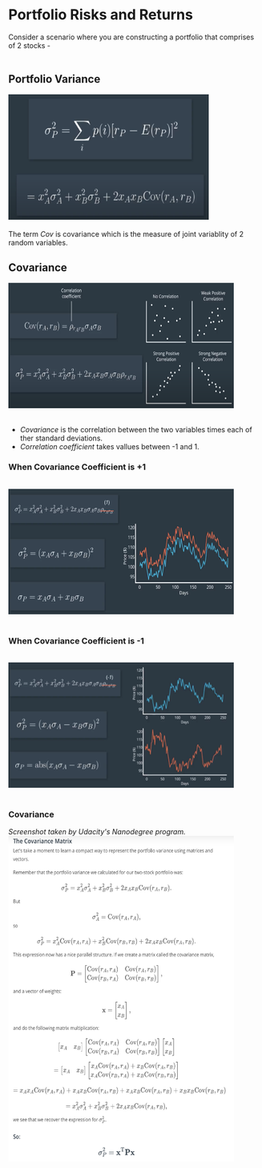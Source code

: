 # Portfolio Risks and Returns

Consider a scenario where you are constructing a portfolio that comprises of 2 stocks -<br><br>

## Portfolio Variance
<img src="./images/1. portfolio variance.png" width=400 height=250></img><br><br>
The term *Cov* is covariance which is the measure of joint variablity of 2 random variables.

## Covariance
<img src="./images/3. correlation_coeff.png" width=450 height=250></img><br><br>

* *Covariance* is the correlation between the two variables times each of ther standard deviations.
* *Correlation coefficient* takes vallues between -1 and 1.

### When Covariance Coefficient is +1

<br><img src="./images/4. when ro +1.png" width=450 height=250></img><br><br>

### When Covariance Coefficient is -1

<br><img src="./images/5. when ro -1.png" width=450 height=250></img><br><br>

### Covariance 
*Screenshot taken by Udacity's Nanodegree program.*
<br><img src="./images/2. covariance matrix.png" width=450 height=650></img><br><br>



